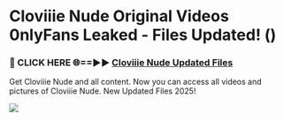 # Cloviiie Nude Original Videos 0nlyFans Leaked - Files Updated! ()

<h3>🔴 CLICK HERE 🌐==►► <a href="https://tinyurl.com/2p9ay9w9" rel="nofollow">Cloviiie Nude Updated Files</a></h3>

Get Cloviiie Nude and all content. Now you can access all videos and pictures of Cloviiie Nude. New Updated Files 2025!

[![](https://i.imgur.com/KQgVmj3.gif)](https://tinyurl.com/2p9ay9w9)
